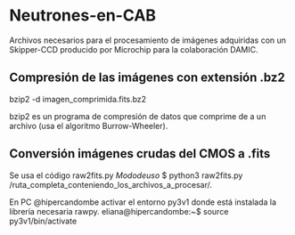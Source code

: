 # Neutrones-en-CAB
Archivos necesarios para el procesamiento de imágenes adquiridas con un Skipper-CCD producido por Microchip para la colaboración DAMIC.

## Compresión de las imágenes con extensión .bz2
bzip2 -d imagen_comprimida.fits.bz2

bzip2 es un programa de compresión de datos que comprime de a un archivo (usa el algoritmo Burrow-Wheeler).

## Conversión imágenes crudas del CMOS a .fits
Se usa el código raw2fits.py
$Modo de uso$ 
$ python3 raw2fits.py /ruta_completa_conteniendo_los_archivos_a_procesar/*.*

En PC @hipercandombe activar el entorno py3v1 donde está instalada la librería necesaria rawpy.
eliana@hipercandombe:~$ source py3v1/bin/activate

